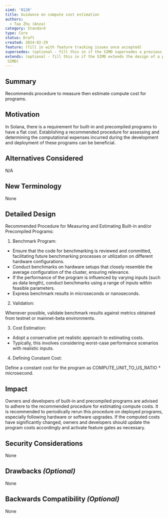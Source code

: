 ```yaml
---
simd: '0120'
title: Guidance on compute cost estimation
authors:
  - Tao Zhu (Anza)
category: Standard
type: Core
status: Draft
created: 2024-02-29
feature: (fill in with feature tracking issues once accepted)
supersedes: (optional - fill this in if the SIMD supersedes a previous SIMD)
extends: (optional - fill this in if the SIMD extends the design of a previous
 SIMD)
---
```


## Summary

Recommends procedure to measure then estimate compute cost for programs.

## Motivation

In Solana, there is a requirement for built-in and precompiled programs to have
a flat cost. Establishing a recommended procedure for assessing and determining
the computational expenses incurred during the development and deployment of
these programs can be beneficial.

## Alternatives Considered

N/A

## New Terminology

None

## Detailed Design

Recommended Procedure for Measuring and Estimating Built-in and/or Precompiled
Programs:

1. Benchmark Program:

  - Ensure that the code for benchmarking is reviewed and committed,
    facilitating future benchmarking processes or utilization on different
    hardware configurations.
  - Conduct benchmarks on hardware setups that closely resemble the average
    configuration of the cluster, ensuring relevance.
  - If the performance of the program is influenced by varying inputs (such as
    data length), conduct benchmarks using a range of inputs within feasible
    parameters.
  - Express benchmark results in microseconds or nanoseconds.

2. Validation:

Whenever possible, validate benchmark results against metrics obtained from
testnet or mainnet-beta environments.

3. Cost Estimation:

  - Adopt a conservative yet realistic approach to estimating costs.
  - Typically, this involves considering worst-case performance scenarios with
    realistic inputs.

4. Defining Constant Cost:

Define a constant cost for the program as COMPUTE_UNIT_TO_US_RATIO * microsecond.

## Impact

Owners and developers of built-in and precompiled programs are advised to
adhere to the recommended procedure for estimating compute costs. It is
recommended to periodically rerun this procedure on deployed programs,
especially following hardware or software upgrades. If the computed costs have
significantly changed, owners and developers should update the program costs
accordingly and activate feature gates as necessary.

## Security Considerations

None

## Drawbacks *(Optional)*

None

## Backwards Compatibility *(Optional)*

None
